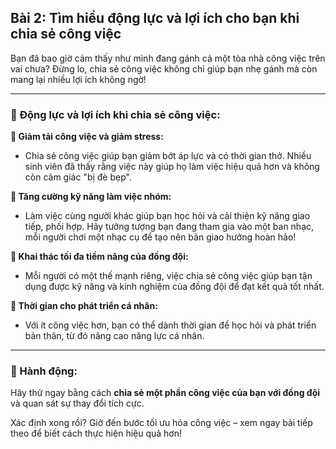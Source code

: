 ## Bài 2: Tìm hiểu động lực và lợi ích cho bạn khi chia sẻ công việc  

Bạn đã bao giờ cảm thấy như mình đang gánh cả một tòa nhà công việc trên vai chưa? Đừng lo, chia sẻ công việc không chỉ giúp bạn nhẹ gánh mà còn mang lại nhiều lợi ích không ngờ!

---

### 📌 Động lực và lợi ích khi chia sẻ công việc:

**🔹 Giảm tải công việc và giảm stress:**
- Chia sẻ công việc giúp bạn giảm bớt áp lực và có thời gian thở. Nhiều sinh viên đã thấy rằng việc này giúp họ làm việc hiệu quả hơn và không còn cảm giác "bị đè bẹp".

**🔹 Tăng cường kỹ năng làm việc nhóm:**
- Làm việc cùng người khác giúp bạn học hỏi và cải thiện kỹ năng giao tiếp, phối hợp. Hãy tưởng tượng bạn đang tham gia vào một ban nhạc, mỗi người chơi một nhạc cụ để tạo nên bản giao hưởng hoàn hảo!

**🔹 Khai thác tối đa tiềm năng của đồng đội:**
- Mỗi người có một thế mạnh riêng, việc chia sẻ công việc giúp bạn tận dụng được kỹ năng và kinh nghiệm của đồng đội để đạt kết quả tốt nhất.

**🔹 Thời gian cho phát triển cá nhân:**
- Với ít công việc hơn, bạn có thể dành thời gian để học hỏi và phát triển bản thân, từ đó nâng cao năng lực cá nhân.

---

### 🚀 Hành động:

Hãy thử ngay bằng cách **chia sẻ một phần công việc của bạn với đồng đội** và quan sát sự thay đổi tích cực.

Xác định xong rồi? Giờ đến bước tối ưu hóa công việc – xem ngay bài tiếp theo để biết cách thực hiện hiệu quả hơn!